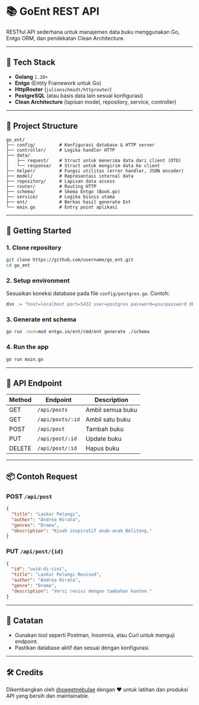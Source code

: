 # 📚 GoEnt REST API

RESTful API sederhana untuk manajemen data buku menggunakan Go, Entgo ORM, dan pendekatan Clean Architecture.

---

## 🔧 Tech Stack

- **Golang** `1.20+`
- **Entgo** (Entity Framework untuk Go)
- **HttpRouter** (`julienschmidt/httprouter`)
- **PostgreSQL** (atau basis data lain sesuai konfigurasi)
- **Clean Architecture** (lapisan model, repository, service, controller)

---

## 📁 Project Structure

```text
go_ent/
├── config/         # Konfigurasi database & HTTP server
├── controller/     # Logika handler HTTP
├── data/
│   ├── request/    # Struct untuk menerima data dari client (DTO)
│   └── response/   # Struct untuk mengirim data ke client
├── helper/         # Fungsi utilitas (error handler, JSON encoder)
├── model/          # Representasi internal data
├── repository/     # Lapisan data access
├── router/         # Routing HTTP
├── schema/         # Skema Entgo (Book.go)
├── service/        # Logika bisnis utama
├── ent/            # Berkas hasil generate Ent
└── main.go         # Entry point aplikasi
```

---

## 🚀 Getting Started

### 1. Clone repository

```bash
git clone https://github.com/username/go_ent.git
cd go_ent
```

### 2. Setup environment

Sesuaikan koneksi database pada file `config/postgres.go`. Contoh:

```go
dsn := "host=localhost port=5432 user=postgres password=yourpassword dbname=go_ent sslmode=disable"
```

### 3. Generate ent schema

```bash
go run -mod=mod entgo.io/ent/cmd/ent generate ./schema
```

### 4. Run the app

```bash
go run main.go
```

---

## 📡 API Endpoint

| Method | Endpoint           | Description          |
|--------|--------------------|----------------------|
| GET    | `/api/posts`       | Ambil semua buku     |
| GET    | `/api/posts/:id`   | Ambil satu buku      |
| POST   | `/api/post`        | Tambah buku          |
| PUT    | `/api/post/:id`    | Update buku          |
| DELETE | `/api/post/:id`    | Hapus buku           |

---

## 📦 Contoh Request

### POST `/api/post`

```json
{
  "title": "Laskar Pelangi",
  "author": "Andrea Hirata",
  "genres": "Drama",
  "description": "Kisah inspiratif anak-anak Belitong."
}
```

### PUT `/api/post/{id}`

```json
{
  "id": "uuid-di-sini",
  "title": "Laskar Pelangi Revised",
  "author": "Andrea Hirata",
  "genre": "Drama",
  "description": "Versi revisi dengan tambahan konten."
}
```

---

## 🧊 Catatan

- Gunakan tool seperti Postman, Insomnia, atau Curl untuk menguji endpoint.
- Pastikan database aktif dan sesuai dengan konfigurasi.

---

## 🛠️ Credits

Dikembangkan oleh [@sweetnebulae](https://github.com/sweetnebulae) dengan ❤️ untuk latihan dan produksi API yang bersih dan maintainable.